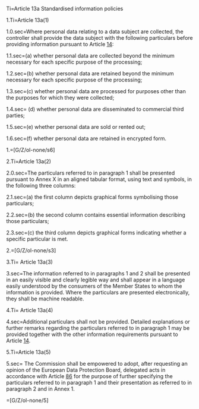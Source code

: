 Ti=Article 13a Standardised information policies

1.Ti=Article 13a(1)

1.0.sec=Where personal data relating to a data subject are collected, the controller shall provide the data subject with the following particulars before providing information pursuant to Article <a href="art14.html" class="intro">14</a>:

1.1.sec=(a) whether personal data are collected beyond the minimum necessary for each specific purpose of the processing;

1.2.sec=(b) whether personal data are retained beyond the minimum necessary for each specific purpose of the processing;

1.3.sec=(c) whether personal data are processed for purposes other than the purposes for which they were collected;

1.4.sec= (d) whether personal data are disseminated to commercial third parties;

1.5.sec=(e) whether personal data are sold or rented out;

1.6.sec=(f) whether personal data are retained in encrypted form.

1.=[G/Z/ol-none/s6]

2.Ti=Article 13a(2)

2.0.sec=The particulars referred to in paragraph 1 shall be presented pursuant to Annex X in an aligned tabular format, using text and symbols, in the following three columns:

2.1.sec=(a) the first column depicts graphical forms symbolising those particulars;

2.2.sec=(b) the second column contains essential information describing those particulars;

2.3.sec=(c) the third column depicts graphical forms indicating whether a specific particular is met.

2.=[G/Z/ol-none/s3]

3.Ti= Article 13a(3)

3.sec=The information referred to in paragraphs 1 and 2 shall be presented in an easily visible and clearly legible way and shall appear in a language easily understood by the consumers of the Member States to whom the information is provided. Where the particulars are presented electronically, they shall be machine readable.

4.Ti= Article 13a(4)

4.sec=Additional particulars shall not be provided. Detailed explanations or further remarks regarding the particulars referred to in paragraph 1 may be provided together with the other information requirements pursuant to Article <a href="art14.html" class="intro">14</a>.

5.Ti=Article 13a(5)

5.sec= The Commission shall be empowered to adopt, after requesting an opinion of the European Data Protection Board, delegated acts in accordance with Article <a href="art86.html" class="intro">86</a> for the purpose of further specifying the particulars referred to in paragraph 1 and their presentation as referred to in paragraph 2 and in Annex 1.

=[G/Z/ol-none/5]